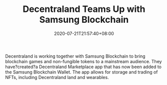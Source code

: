 ﻿---
title: "Decentraland Teams Up with Samsung Blockchain"
date: 2020-07-21T21:57:40+08:00
lastmod: 2020-07-21T16:45:40+08:00
draft: false
authors: ["Emmanuel"]
description: "Decentraland is working together with Samsung Blockchain to bring blockchain games and non-fungible tokens to a mainstream audience. They have?created?a Decentraland Marketplace app that has now been added to the Samsung Blockchain Wallet. The app allows for storage and trading of NFTs, including Decentraland land and wearables."
featuredImage: "decentraland-teams-up-with-samsung-blockchain.png"
tags: ["Virtual World","Play to Earn"]
categories: ["news"]
news: ["Virtual World"]
weight: 
lightgallery: true
pinned: false
recommend: false
recommend1: false
---

Decentraland is working together with Samsung Blockchain to bring blockchain games and non-fungible tokens to a mainstream audience. They have?created?a Decentraland Marketplace app that has now been added to the Samsung Blockchain Wallet. The app allows for storage and trading of NFTs, including Decentraland land and wearables.

<!--more-->

